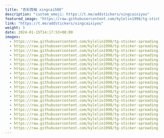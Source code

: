 ```yaml
---
title: "杏彩西柚 xingcai588"
description: "custom_emoji: https://t.me/addstickers/xingcaixiyou"
featured_image: "https://raw.githubusercontent.com/kylelin1998/tg-sticker-spreading-worldwide-images/main/img/b6a26967-6a0a-4d0d-9f2a-f95e095341ed.jpg"
link: "https://t.me/addstickers/xingcaixiyou"
weight: 3
date: 2024-01-15T14:17:53+08:00
images:
  - https://raw.githubusercontent.com/kylelin1998/tg-sticker-spreading-worldwide-images/main/img/b6a26967-6a0a-4d0d-9f2a-f95e095341ed.jpg
  - https://raw.githubusercontent.com/kylelin1998/tg-sticker-spreading-worldwide-images/main/img/7e5e9510-95ea-41a5-9780-bbcc67fd7511.jpg
  - https://raw.githubusercontent.com/kylelin1998/tg-sticker-spreading-worldwide-images/main/img/65520276-aef3-4c4b-817c-b6aacb6201ee.jpg
  - https://raw.githubusercontent.com/kylelin1998/tg-sticker-spreading-worldwide-images/main/img/227153b0-1909-4398-8782-f525e1299d5a.jpg
  - https://raw.githubusercontent.com/kylelin1998/tg-sticker-spreading-worldwide-images/main/img/cb3b3708-8a7e-4dfc-918c-c920dd859fa4.jpg
  - https://raw.githubusercontent.com/kylelin1998/tg-sticker-spreading-worldwide-images/main/img/9ee83546-f989-42d3-b64d-39c8fc26731d.jpg
  - https://raw.githubusercontent.com/kylelin1998/tg-sticker-spreading-worldwide-images/main/img/d78c2d6a-6c49-41a1-9084-f5865c6bbbca.jpg
  - https://raw.githubusercontent.com/kylelin1998/tg-sticker-spreading-worldwide-images/main/img/50ce1fe9-1c3e-4f03-b5e7-889c2352456d.jpg
  - https://raw.githubusercontent.com/kylelin1998/tg-sticker-spreading-worldwide-images/main/img/14c0a85d-341b-42c2-ad7d-bfeae5816e7d.jpg
  - https://raw.githubusercontent.com/kylelin1998/tg-sticker-spreading-worldwide-images/main/img/aa87966c-1c16-41d8-8278-91843ab54349.jpg
  - https://raw.githubusercontent.com/kylelin1998/tg-sticker-spreading-worldwide-images/main/img/d1e59bbe-5773-4581-a6e5-4943d13488b1.jpg
  - https://raw.githubusercontent.com/kylelin1998/tg-sticker-spreading-worldwide-images/main/img/6bd4b250-da96-4fa2-93e1-6c6b2efa4c87.jpg
  - https://raw.githubusercontent.com/kylelin1998/tg-sticker-spreading-worldwide-images/main/img/553232de-f57f-46cb-81c0-61c505e0dae5.jpg
  - https://raw.githubusercontent.com/kylelin1998/tg-sticker-spreading-worldwide-images/main/img/15fcf394-78e4-4c86-bcb2-04db833df376.jpg
  - https://raw.githubusercontent.com/kylelin1998/tg-sticker-spreading-worldwide-images/main/img/81f77c52-a488-4caa-adee-3ba562003a7e.jpg
  - https://raw.githubusercontent.com/kylelin1998/tg-sticker-spreading-worldwide-images/main/img/266227ed-f3de-4998-89d8-b777911bed3d.jpg
  - https://raw.githubusercontent.com/kylelin1998/tg-sticker-spreading-worldwide-images/main/img/d4c3bb9c-c2ce-4548-8bfe-addf0798461c.jpg
  - https://raw.githubusercontent.com/kylelin1998/tg-sticker-spreading-worldwide-images/main/img/49dd809f-b23b-4792-bf65-11fe42043ac9.jpg
  - https://raw.githubusercontent.com/kylelin1998/tg-sticker-spreading-worldwide-images/main/img/73d6db6c-efce-46b6-8983-d95683db34cf.jpg
  - https://raw.githubusercontent.com/kylelin1998/tg-sticker-spreading-worldwide-images/main/img/d6f7df57-c13d-4ade-b64c-5fe4b5a3b991.jpg
---
```

